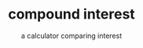 ---
title: compound interest
subtitle: a calculator comparing interest
reference: compound
layout: post
design: prata
version: 1.0.0
keywords: compound interest calculator knockoutjs knockout.js loan prata google webfont
description: > 
  An interest calculator comparing compound and simple interest.
---
